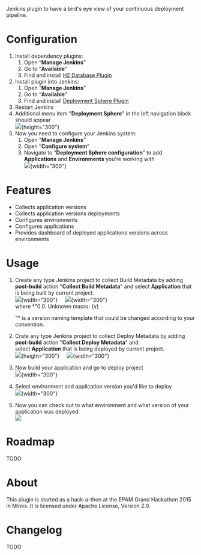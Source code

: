 
Jenkins plugin to have a bird's eye view of your continuous deployment
pipeline.

# Configuration

1.  Install dependency plugins:
    1.  Open “**Manage Jenkins**”
    2.  Go to “**Available**”
    3.  Find and install [H2 Database
        Plugin](https://wiki.jenkins.io/display/JENKINS/H2+Database+Plugin "H2 Database Plugin")
2.  Install plugin into Jenkins:
    1.  Open “**Manage Jenkins**”
    2.  Go to “**Available**”
    3.  Find and install [Deployment Sphere
        Plugin](https://wiki.jenkins.io/display/JENKINS/Deployment+Sphere+Plugin "Deployment Sphere Plugin")
3.  Restart Jenkins
4.  Additional menu item "**Deployment Sphere**" in the left navigation
    block should appear  
    ![](docs/images/jenkins.png){height="300"}
5.  Now you need to configure your Jenkins system:
    1.  Open “**Manage Jenkins**”
    2.  Open “**Configure system**”
    3.  Navigate to “**Deployment Sphere configuration**” to add
        **Applications** and **Environments** you're working with  
        ![](docs/images/jenkins_apps_ens.png){width="300"}

# Features

-   Collects application versions
-   Collects application versions deployments
-   Configures environments
-   Configures applications
-   Provides dashboard of deployed applications versions across
    environments

# Usage

1.  Create any type Jenkins project to collect Build Metadata by adding
    **post-build** action "**Collect Build Metadata**" and select
    **Application** that is being built by current project.  
    ![](docs/images/build_job.png){width="300"}
       
    ![](docs/images/build_project_2.png){width="300"}  
    where \*"0.0.
    Unknown macro: {v}

    "\* is a version naming template that could be changed according to
    your convention.
2.  Crate any type Jenkins project to collect Deploy Metadata by adding
    **post-build** action "**Collect Deploy Metadata**" and
    select **Application** that is being deployed by current project.  
    ![](docs/images/jenkins_deploy.png){height="300"}
       
    ![](docs/images/jenkins_select_app.png){width="300"}
3.  Now build your application and go to deploy project  
    ![](docs/images/jenkins_deploy_app.png){width="300"}
4.  Select environment and application version you'd like to deploy  
    ![](docs/images/jenkins_env_version.png){width="300"}
5.  Now you can check out to what environment and what version of your
    application was deployed  
    ![](docs/images/deployment_sphere.png)

# Roadmap

TODO

# About

This plugin is started as a hack-a-thon at the EPAM Grand Hackathon 2015
in Minks. It is licensed under Apache License, Version 2.0.

# Changelog

TODO
